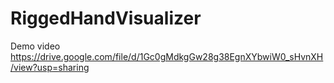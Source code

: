 # RiggedHandVisualizer
 Demo video
https://drive.google.com/file/d/1Gc0gMdkgGw28g38EgnXYbwiW0_sHvnXH/view?usp=sharing
